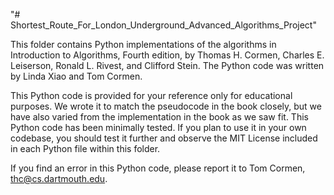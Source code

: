 "# Shortest_Route_For_London_Underground_Advanced_Algorithms_Project" 

This folder contains Python implementations of the algorithms in
Introduction to Algorithms, Fourth edition, by Thomas H. Cormen,
Charles E. Leiserson, Ronald L. Rivest, and Clifford Stein.  The
Python code was written by Linda Xiao and Tom Cormen.

This Python code is provided for your reference only for educational purposes.  We wrote it to match
the pseudocode in the book closely, but we have also varied from the
implementation in the book as we saw fit.  This Python code has been
minimally tested.  If you plan to use it in your own codebase, you
should test it further and observe the MIT License included in each
Python file within this folder.

If you find an error in this Python code, please report it to
Tom Cormen, thc@cs.dartmouth.edu.
